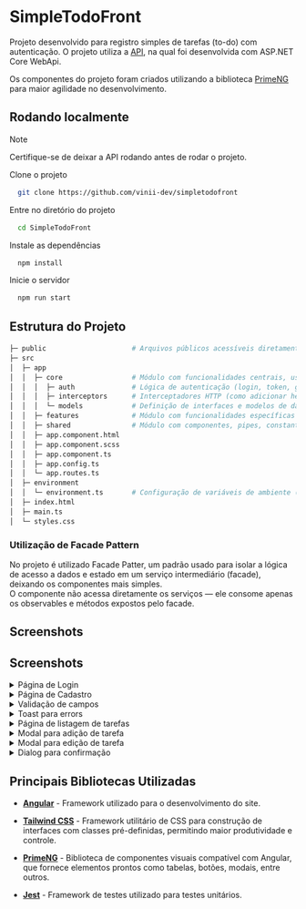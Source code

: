 # SimpleTodoFront

Projeto desenvolvido para registro simples de tarefas (to-do) com autenticação. O projeto utiliza a [API](https://github.com/vinii-dev/SimpleTodo), na qual foi desenvolvida com ASP.NET Core WebApi.

Os componentes do projeto foram criados utilizando a biblioteca [PrimeNG](https://primeng.org/) para maior agilidade no desenvolvimento.
## Rodando localmente

> [!NOTE]
> Certifique-se de deixar a API rodando antes de rodar o projeto.

Clone o projeto

```bash
  git clone https://github.com/vinii-dev/simpletodofront
```

Entre no diretório do projeto

```bash
  cd SimpleTodoFront
```

Instale as dependências

```bash
  npm install
```

Inicie o servidor

```bash
  npm run start
```


## Estrutura do Projeto



```bash
├─ public                     # Arquivos públicos acessíveis diretamente (como ícones, imagens, etc)
├─ src                        
│  ├─ app                     
│  │  ├─ core                 # Módulo com funcionalidades centrais, usadas em toda a aplicação
│  │  │  ├─ auth              # Lógica de autenticação (login, token, guards etc.)
│  │  │  ├─ interceptors      # Interceptadores HTTP (como adicionar headers, tratamento de erros)
│  │  │  └─ models            # Definição de interfaces e modelos de dados usados na aplicação
│  │  ├─ features             # Módulo com funcionalidades específicas por domínio (ex: todo, auth)
│  │  ├─ shared               # Módulo com componentes, pipes, constantes e serviços reutilizáveis
│  │  ├─ app.component.html   
│  │  ├─ app.component.scss   
│  │  ├─ app.component.ts     
│  │  ├─ app.config.ts        
│  │  └─ app.routes.ts        
│  ├─ environment             
│  │  └─ environment.ts       # Configuração de variáveis de ambiente (atualmente utilizado para salvar a base url da API)
│  ├─ index.html              
│  ├─ main.ts                 
│  └─ styles.css
```

### Utilização de Facade Pattern
No projeto é utilizado Facade Patter, um padrão usado para isolar a lógica de acesso a dados e estado em um serviço intermediário (facade), deixando os componentes mais simples.  
O componente não acessa diretamente os serviços — ele consome apenas os observables e métodos expostos pelo facade.


## Screenshots

## Screenshots

<details>
  <summary>Página de Login</summary>
  <img src="docs/images/screenshots/login-page.png" alt="Página de Login" />
</details>

<details>
  <summary>Página de Cadastro</summary>
  <img src="docs/images/screenshots/register-page.png" alt="Página de Cadastro" />
</details>

<details>
  <summary>Validação de campos</summary>
  <img src="docs/images/screenshots/fields-validation.png" alt="Validação de campos" />
</details>

<details>
  <summary>Toast para errors</summary>
  <img src="docs/images/screenshots/toast-errors.png" alt="Toast para errors" />
</details>

<details>
  <summary>Página de listagem de tarefas</summary>
  <img src="docs/images/screenshots/todo-pages.png" alt="Página de listagem de tarefas" />
</details>

<details>
  <summary>Modal para adição de tarefa</summary>
  <img src="docs/images/screenshots/new-todo.png" alt="Modal para adição de tarefa" />
</details>

<details>
  <summary>️Modal para edição de tarefa</summary>
  <img src="docs/images/screenshots/edit-todo.png" alt="Modal para edição de tarefa" />
</details>

<details>
  <summary>Dialog para confirmação</summary>
  <img src="docs/images/screenshots/confirm-dialog.png" alt="Dialog para confirmação" />
</details>


## Principais Bibliotecas Utilizadas

- [**Angular**](https://angular.io/) - Framework utilizado para o desenvolvimento do site.

- [**Tailwind CSS**](https://tailwindcss.com) - Framework utilitário de CSS para construção de interfaces com classes pré-definidas, permitindo maior produtividade e controle.

- [**PrimeNG**](https://primeng.org/) - Biblioteca de componentes visuais compatível com Angular, que fornece elementos prontos como tabelas, botões, modais, entre outros.

- [**Jest**](https://jestjs.io/) - Framework de testes utilizado para testes unitários.
